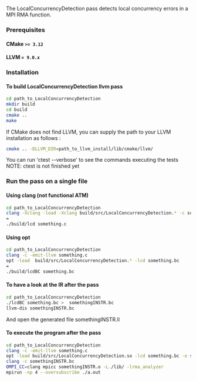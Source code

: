 The LocalConcurrencyDetection pass detects local concurrency errors in a MPI RMA function. 


### Prerequisites

#### CMake `>= 3.12`
#### LLVM `= 9.0.x`


### Installation

#### To build LocalConcurrencyDetection llvm pass 

```bash
cd path_to_LocalConcurrencyDetection
mkdir build
cd build
cmake .. 
make
```

If CMake does not find LLVM, you can supply the path to your LLVM installation as follows  :

```bash
cmake .. -DLLVM_DIR=path_to_llvm_install/lib/cmake/llvm/
```

You can run 'ctest --verbose' to see the commands executing the tests
NOTE: ctest is not finished yet


### Run the pass on a single file

#### Using clang (not functional ATM)

```bash
cd path_to_LocalConcurrencyDetection
clang -Xclang -load -Xclang build/src/LocalConcurrencyDetection.* -c something.c
=
./build/lcd something.c
```

#### Using opt

```bash
cd path_to_LocalConcurrencyDetection
clang -c -emit-llvm something.c
opt -load  build/src/LocalConcurrencyDetection.* -lcd something.bc
=
./build/lcdBC something.bc
```
		
#### To have a look at the IR after the pass

```bash
cd path_to_LocalConcurrencyDetection
./lcdBC something.bc >  somethingINSTR.bc
llvm-dis somethingINSTR.bc
```
And open the generated file somethingINSTR.ll

#### To execute the program after the pass

```bash
cd path_to_LocalConcurrencyDetection
clang -c -emit-llvm something.c
opt -load build/src/LocalConcurrencyDetection.so -lcd something.bc -o somethingINSTR.bc
clang -c somethingINSTR.bc
OMPI_CC=clang mpicc somethingINSTR.o -L./lib/ -lrma_analyzer
mpirun -np 4 --oversubscribe ./a.out
```
